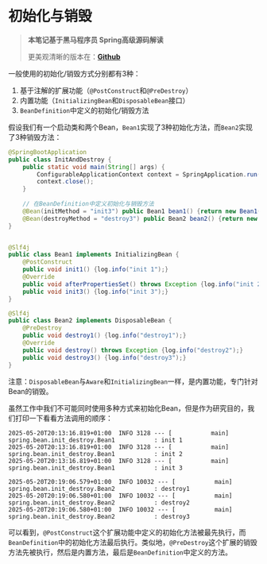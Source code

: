 # 初始化与销毁

>**本笔记基于黑马程序员 Spring高级源码解读**
>
> 更美观清晰的版本在：[**Github**](https://github.com/Emil-Stampfly-He/basics)

一般使用的初始化/销毁方式分别都有3种：
1. 基于注解的扩展功能（`@PostConstruct`和`@PreDestroy`）
2. 内置功能（`InitializingBean`和`DisposableBean`接口）
3. `BeanDefinition`中定义的初始化/销毁方法

假设我们有一个启动类和两个Bean，`Bean1`实现了3种初始化方法，而`Bean2`实现了3种销毁方法：
```java
@SpringBootApplication
public class InitAndDestroy {
    public static void main(String[] args) {
        ConfigurableApplicationContext context = SpringApplication.run(InitAndDestroy.class, args);
        context.close();
    }
    
    // 在BeanDefinition中定义初始化与销毁方法
    @Bean(initMethod = "init3") public Bean1 bean1() {return new Bean1();}
    @Bean(destroyMethod = "destroy3") public Bean2 bean2() {return new Bean2();}
}
```
```java

@Slf4j
public class Bean1 implements InitializingBean {
    @PostConstruct
    public void init1() {log.info("init 1");}
    @Override
    public void afterPropertiesSet() throws Exception {log.info("init 2");}
    public void init3() {log.info("init 3");}
}
```
```java
@Slf4j
public class Bean2 implements DisposableBean {
    @PreDestroy
    public void destroy1() {log.info("destroy1");}
    @Override
    public void destroy() throws Exception {log.info("destroy2");}
    public void destroy3() {log.info("destroy3");}
}
```
注意：`DisposableBean`与`Aware`和`InitializingBean`一样，是内置功能，专门针对Bean的销毁。

虽然工作中我们不可能同时使用多种方式来初始化Bean，但是作为研究目的，我们打印一下看看方法调用的顺序：
```aiignore
2025-05-20T20:13:16.819+01:00  INFO 3128 --- [           main] spring.bean.init_destroy.Bean1           : init 1
2025-05-20T20:13:16.819+01:00  INFO 3128 --- [           main] spring.bean.init_destroy.Bean1           : init 2
2025-05-20T20:13:16.819+01:00  INFO 3128 --- [           main] spring.bean.init_destroy.Bean1           : init 3

2025-05-20T20:19:06.579+01:00  INFO 10032 --- [           main] spring.bean.init_destroy.Bean2           : destroy1
2025-05-20T20:19:06.580+01:00  INFO 10032 --- [           main] spring.bean.init_destroy.Bean2           : destroy2
2025-05-20T20:19:06.580+01:00  INFO 10032 --- [           main] spring.bean.init_destroy.Bean2           : destroy3
```
可以看到，`@PostConstruct`这个扩展功能中定义的初始化方法被最先执行，而`BeanDefinition`中的初始化方法最后执行。类似地，`@PreDestroy`这个扩展的销毁方法先被执行，然后是内置方法，最后是`BeanDefinition`中定义的方法。
